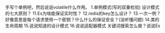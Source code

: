 手写个单例吧，然后说说volatile什么作用。
1.单例模式(写的双重检验)
设计模式的七大原则？
11.Es为啥能保证实时性？
12.redis的key怎么设计？
13.一次一例？好像意思是每个请求使用一个密钥？什么什么的保证安全？(没听懂问题)
14.类的生命周期
15.说说知道的设计模式
16.说说适配器模式
关键词搜索怎么做？说说Es